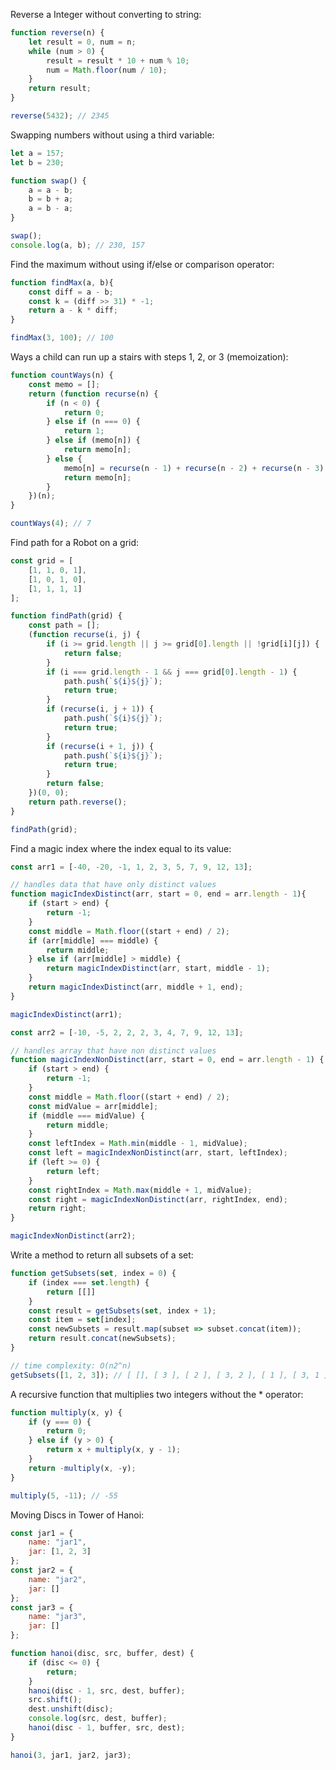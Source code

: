 Reverse a Integer without converting to string:
```javascript
function reverse(n) {
	let result = 0, num = n;
	while (num > 0) {
	    result = result * 10 + num % 10;
	    num = Math.floor(num / 10);
	}
	return result;
}

reverse(5432); // 2345
```
Swapping numbers without using a third variable:

```javascript
let a = 157;
let b = 230;

function swap() {
    a = a - b;
    b = b + a;
    a = b - a;
}

swap();
console.log(a, b); // 230, 157
```
Find the maximum without using if/else or comparison operator:
```javascript
function findMax(a, b){
    const diff = a - b;
    const k = (diff >> 31) * -1;
    return a - k * diff;
}

findMax(3, 100); // 100
```
Ways a child can run up a stairs with steps 1, 2, or 3 (memoization):
```javascript
function countWays(n) {
	const memo = [];
	return (function recurse(n) {
		if (n < 0) {
			return 0;
		} else if (n === 0) {
			return 1;
		} else if (memo[n]) {
			return memo[n];
		} else {
			memo[n] = recurse(n - 1) + recurse(n - 2) + recurse(n - 3);
			return memo[n];
		}
	})(n);
}

countWays(4); // 7
```
Find path for a Robot on a grid:
```javascript
const grid = [
    [1, 1, 0, 1],
    [1, 0, 1, 0],
    [1, 1, 1, 1]
];

function findPath(grid) {
    const path = [];
    (function recurse(i, j) {
        if (i >= grid.length || j >= grid[0].length || !grid[i][j]) {
            return false;
        }
        if (i === grid.length - 1 && j === grid[0].length - 1) {
            path.push(`${i}${j}`);
            return true;
        }
        if (recurse(i, j + 1)) {
            path.push(`${i}${j}`);
            return true;
        }
        if (recurse(i + 1, j)) {
            path.push(`${i}${j}`);
            return true;
        }
		return false;
    })(0, 0);
    return path.reverse();
}

findPath(grid);
```
Find a magic index where the index equal to its value:
```javascript
const arr1 = [-40, -20, -1, 1, 2, 3, 5, 7, 9, 12, 13];

// handles data that have only distinct values
function magicIndexDistinct(arr, start = 0, end = arr.length - 1){
    if (start > end) {
        return -1;
    }
    const middle = Math.floor((start + end) / 2);
    if (arr[middle] === middle) {
        return middle;
    } else if (arr[middle] > middle) {
        return magicIndexDistinct(arr, start, middle - 1);
    }
    return magicIndexDistinct(arr, middle + 1, end);
}

magicIndexDistinct(arr1);

const arr2 = [-10, -5, 2, 2, 2, 3, 4, 7, 9, 12, 13];

// handles array that have non distinct values
function magicIndexNonDistinct(arr, start = 0, end = arr.length - 1) {
    if (start > end) {
        return -1;
    }
    const middle = Math.floor((start + end) / 2);
    const midValue = arr[middle];
    if (middle === midValue) {
        return middle;
    }
    const leftIndex = Math.min(middle - 1, midValue);
    const left = magicIndexNonDistinct(arr, start, leftIndex);
    if (left >= 0) {
        return left;
    }
    const rightIndex = Math.max(middle + 1, midValue);
    const right = magicIndexNonDistinct(arr, rightIndex, end);
    return right;
}

magicIndexNonDistinct(arr2);
```
Write a method to return all subsets of a set:
```javascript
function getSubsets(set, index = 0) {
	if (index === set.length) {
		return [[]]
	}
	const result = getSubsets(set, index + 1);
	const item = set[index];
	const newSubsets = result.map(subset => subset.concat(item));
	return result.concat(newSubsets);
}

// time complexity: O(n2^n)
getSubsets([1, 2, 3]); // [ [], [ 3 ], [ 2 ], [ 3, 2 ], [ 1 ], [ 3, 1 ], [ 2, 1 ], [ 3, 2, 1 ] ]
```
A recursive function that multiplies two integers without the * operator:
```javascript
function multiply(x, y) {
	if (y === 0) {
		return 0;
	} else if (y > 0) {
		return x + multiply(x, y - 1);
	}
	return -multiply(x, -y);
}

multiply(5, -11); // -55
```
Moving Discs in Tower of Hanoi:
```javascript
const jar1 = {
    name: "jar1",
    jar: [1, 2, 3]
};
const jar2 = {
    name: "jar2",
    jar: []
};
const jar3 = {
    name: "jar3",
    jar: []
};

function hanoi(disc, src, buffer, dest) {
	if (disc <= 0) {
		return;
	}
	hanoi(disc - 1, src, dest, buffer);
	src.shift();
	dest.unshift(disc);
	console.log(src, dest, buffer);
	hanoi(disc - 1, buffer, src, dest);
}

hanoi(3, jar1, jar2, jar3);
```
